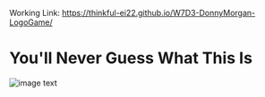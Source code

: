 Working Link: https://thinkful-ei22.github.io/W7D3-DonnyMorgan-LogoGame/

# You'll Never Guess What This Is

![image text](https://res.cloudinary.com/moodimagescloud/image/upload/v1532532364/Logos/1024px-React-icon.svg.png)


